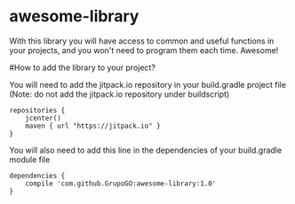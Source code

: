 # awesome-library
With this library you will have access to common and useful functions in your projects, and you won't need to program them each time. Awesome!

#How to add the library to your project?

You will need to add the jitpack.io repository in your build.gradle project file (Note: do not add the jitpack.io repository under buildscript)

```
repositories {
    jcenter()
    maven { url "https://jitpack.io" }
}
```

You will also need to add this line in the dependencies of your build.gradle module file

```
dependencies {
    compile 'com.github.GrupoGO:awesome-library:1.0'
}
```

